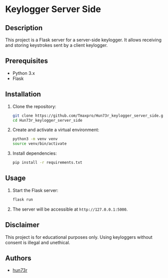 # Keylogger Server Side

## Description
This project is a Flask server for a server-side keylogger. It allows receiving and storing keystrokes sent by a client keylogger.

## Prerequisites
- Python 3.x
- Flask

## Installation
1. Clone the repository:
    ```bash
    git clone https://github.com/Tmaxpro/Hun73r_keylogger_server_side.git
    cd Hun73r_keylogger_server_side
    ```

2. Create and activate a virtual environment:
    ```bash
    python3 -m venv venv
    source venv/bin/activate
    ```

3. Install dependencies:
    ```bash
    pip install -r requirements.txt
    ```

## Usage
1. Start the Flask server:
    ```bash
    flask run
    ```

2. The server will be accessible at `http://127.0.0.1:5000`.

## Disclaimer
This project is for educational purposes only. Using keyloggers without consent is illegal and unethical.

## Authors
- [hun73r](https://github.com/Tmaxpro)
